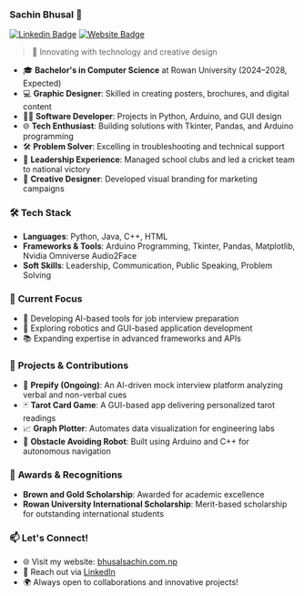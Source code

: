 ### Sachin Bhusal 👋 
[![Linkedin Badge](https://img.shields.io/badge/-LinkedIn-blue?style=flat-square&logo=Linkedin&logoColor=white&link=https://linkedin.com/in/sachin-bhusal)](https://linkedin.com/in/sachin-bhusal)
[![Website Badge](https://img.shields.io/badge/-Website-black?style=flat-square&logo=Safari&logoColor=white&link=https://bhusalsachin.com.np)](https://bhusalsachin.com.np)

> 🚀 Innovating with technology and creative design 

- 🎓 **Bachelor's in Computer Science** at Rowan University (2024–2028, Expected)
- 💻 **Graphic Designer**: Skilled in creating posters, brochures, and digital content
- 🧑‍💻 **Software Developer**: Projects in Python, Arduino, and GUI design
- 🌐 **Tech Enthusiast**: Building solutions with Tkinter, Pandas, and Arduino programming
- 🛠️ **Problem Solver**: Excelling in troubleshooting and technical support
- 🧠 **Leadership Experience**: Managed school clubs and led a cricket team to national victory
- 🎨 **Creative Designer**: Developed visual branding for marketing campaigns

### 🛠️ **Tech Stack**
- **Languages**: Python, Java, C++, HTML
- **Frameworks & Tools**: Arduino Programming, Tkinter, Pandas, Matplotlib, Nvidia Omniverse Audio2Face
- **Soft Skills**: Leadership, Communication, Public Speaking, Problem Solving

### 🧩 **Current Focus**
- 🌱 Developing AI-based tools for job interview preparation
- 🤖 Exploring robotics and GUI-based application development
- 📚 Expanding expertise in advanced frameworks and APIs

### 🚀 **Projects & Contributions**
- 🎯 **Prepify (Ongoing)**: An AI-driven mock interview platform analyzing verbal and non-verbal cues
- 🃏 **Tarot Card Game**: A GUI-based app delivering personalized tarot readings
- 📈 **Graph Plotter**: Automates data visualization for engineering labs
- 🤖 **Obstacle Avoiding Robot**: Built using Arduino and C++ for autonomous navigation

### 🏅 **Awards & Recognitions**
- **Brown and Gold Scholarship**: Awarded for academic excellence
- **Rowan University International Scholarship**: Merit-based scholarship for outstanding international students

### 📫 **Let's Connect!**
- 🌐 Visit my website: [bhusalsachin.com.np](https://bhusalsachin.com.np)
- 💬 Reach out via [LinkedIn](https://linkedin.com/in/sachin-bhusal)
- 🌍 Always open to collaborations and innovative projects!

